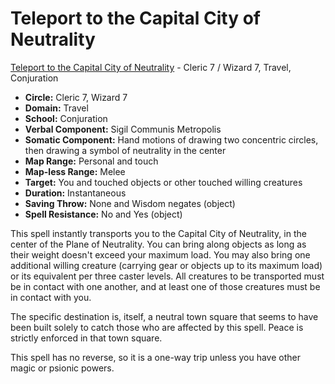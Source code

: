 # Teleport to the Capital City of Neutrality

[Teleport to the Capital City of Neutrality](/Magic/T/TeleportToTheCapitalCityOfNeutrality.md) - Cleric 7 / Wizard 7, Travel, Conjuration

- **Circle:** Cleric 7, Wizard 7
- **Domain:** Travel
- **School:** Conjuration
- **Verbal Component:** Sigil Communis Metropolis
- **Somatic Component:** Hand motions of drawing two concentric circles, then drawing a symbol of neutrality in the center
- **Map Range:** Personal and touch
- **Map-less Range:** Melee
- **Target:** You and touched objects or other touched willing creatures
- **Duration:** Instantaneous
- **Saving Throw:** None and Wisdom negates (object)
- **Spell Resistance:** No and Yes (object)

This spell instantly transports you to the Capital City of Neutrality, in the center of the Plane of Neutrality. You can bring along objects as long as their weight doesn't exceed your maximum load. You may also bring one additional willing creature (carrying gear or objects up to its maximum load) or its equivalent per three caster levels. All creatures to be transported must be in contact with one another, and at least one of those creatures must be in contact with you.

The specific destination is, itself, a neutral town square that seems to have been built solely to catch those who are affected by this spell. Peace is strictly enforced in that town square.

This spell has no reverse, so it is a one-way trip unless you have other magic or psionic powers.
